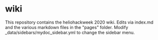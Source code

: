 # wiki

This repository contains the heliohackweek 2020 wiki. Edits via index.md and the various markdown files in the "pages" folder. Modify _data/sidebars/mydoc_sidebar.yml to change the sidebar menu.
